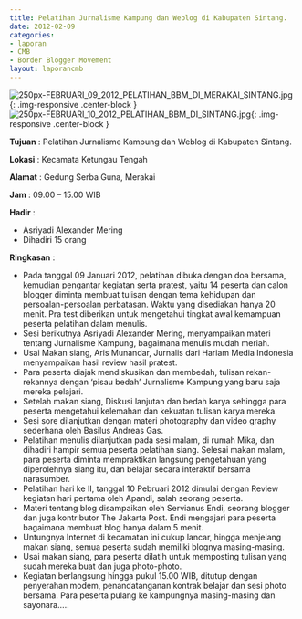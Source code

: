 ```yaml
---
title: Pelatihan Jurnalisme Kampung dan Weblog di Kabupaten Sintang.
date: 2012-02-09
categories:
- laporan
- CMB
- Border Blogger Movement
layout: laporancmb
---
```


![250px-FEBRUARI_09_2012_PELATIHAN_BBM_DI_MERAKAI_SINTANG.jpg](/uploads/250px-FEBRUARI_09_2012_PELATIHAN_BBM_DI_MERAKAI_SINTANG.jpg){: .img-responsive .center-block }
![250px-FEBRUARI_10_2012_PELATIHAN_BBM_DI_SINTANG.jpg](/uploads/250px-FEBRUARI_10_2012_PELATIHAN_BBM_DI_SINTANG.jpg){: .img-responsive .center-block }

**Tujuan** :  Pelatihan Jurnalisme Kampung dan Weblog di Kabupaten Sintang. 

**Lokasi** :  Kecamata Ketungau Tengah 

**Alamat** :  Gedung Serba Guna, Merakai 

**Jam** :  09.00 – 15.00 WIB 

**Hadir** :
* Asriyadi Alexander Mering
* Dihadiri 15 orang   

**Ringkasan** :
* Pada tanggal 09 Januari 2012, pelatihan dibuka dengan doa  bersama, kemudian pengantar kegiatan serta pratest, yaitu 14 peserta dan  calon blogger diminta membuat tulisan dengan tema kehidupan dan  persoalan-persoalan perbatasan. Waktu yang disediakan hanya 20 menit.  Pra test diberikan untuk mengetahui tingkat awal kemampuan peserta  pelatihan dalam menulis.
* Sesi berikutnya Asriyadi Alexander Mering,  menyampaikan materi tentang Jurnalisme Kampung, bagaimana menulis mudah meriah.
* Usai Makan siang,  Aris Munandar, Jurnalis dari Hariam Media Indonesia menyampaikan hasil review hasil pratest. 
* Para peserta diajak mendiskusikan dan membedah, tulisan  rekan-rekannya dengan ‘pisau bedah’ Jurnalisme Kampung yang baru saja  mereka pelajari.
* Setelah makan siang, Diskusi lanjutan dan bedah karya sehingga para  peserta mengetahui kelemahan dan kekuatan tulisan  karya mereka. 
* Sesi sore dilanjutkan dengan materi photography dan video graphy sederhana oleh Basilus Andreas Gas.
* Pelatihan menulis dilanjutkan pada sesi malam, di rumah Mika, dan  dihadiri hampir semua  peserta pelatihan siang.  Selesai makan malam,  para peserta diminta mempraktikan langsung pengetahuan yang diperolehnya  siang itu, dan  belajar secara interaktif bersama narasumber.
* Pelatihan hari ke II, tanggal 10 Pebruari 2012 dimulai dengan Review kegiatan hari pertama oleh Apandi, salah seorang peserta.
* Materi tentang blog disampaikan oleh Servianus Endi, seorang  blogger dan juga kontributor The Jakarta Post. Endi mengajari para  peserta bagaimana membuat blog hanya dalam 5 menit. 
* Untungnya Internet di kecamatan ini cukup lancar, hingga menjelang  makan siang, semua peserta sudah memiliki blognya masing-masing. 
* Usai makan siang, para peserta dilatih untuk memposting  tulisan yang sudah mereka buat dan juga photo-photo.
* Kegiatan berlangsung hingga pukul 15.00 WIB, ditutup dengan  penyerahan modem, penandatanganan kontrak belajar dan sesi photo  bersama. Para peserta pulang ke kampungnya masing-masing dan sayonara…..
